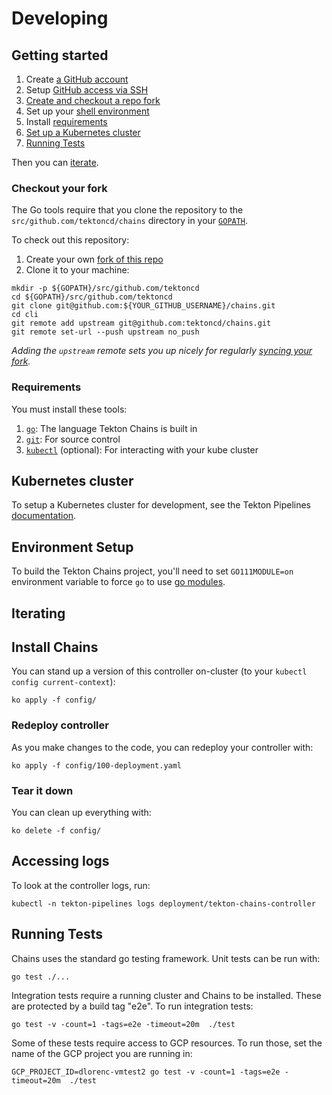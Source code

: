 # Developing

## Getting started

1. Create [a GitHub account](https://github.com/join)
1. Setup
   [GitHub access via SSH](https://help.github.com/articles/connecting-to-github-with-ssh/)
1. [Create and checkout a repo fork](#checkout-your-fork)
1. Set up your [shell environment](#environment-setup)
1. Install [requirements](#requirements)
1. [Set up a Kubernetes cluster](#kubernetes-cluster)
1. [Running Tests](#Running-Tests)

Then you can [iterate](#iterating).

### Checkout your fork

The Go tools require that you clone the repository to the
`src/github.com/tektoncd/chains` directory in your
[`GOPATH`](https://github.com/golang/go/wiki/SettingGOPATH).

To check out this repository:

1. Create your own
   [fork of this repo](https://help.github.com/articles/fork-a-repo/)
1. Clone it to your machine:

```shell
mkdir -p ${GOPATH}/src/github.com/tektoncd
cd ${GOPATH}/src/github.com/tektoncd
git clone git@github.com:${YOUR_GITHUB_USERNAME}/chains.git
cd cli
git remote add upstream git@github.com:tektoncd/chains.git
git remote set-url --push upstream no_push
```

_Adding the `upstream` remote sets you up nicely for regularly
[syncing your fork](https://help.github.com/articles/syncing-a-fork/)._

### Requirements

You must install these tools:

1. [`go`](https://golang.org/doc/install): The language Tekton
   Chains is built in
1. [`git`](https://help.github.com/articles/set-up-git/): For source control
1. [`kubectl`](https://kubernetes.io/docs/tasks/tools/install-kubectl/)
   (optional): For interacting with your kube cluster

## Kubernetes cluster

To setup a Kubernetes cluster for development, see the Tekton Pipelines [documentation](https://github.com/tektoncd/pipeline/blob/master/DEVELOPMENT.md#kubernetes-cluster).

## Environment Setup

To build the Tekton Chains project, you'll need to set `GO111MODULE=on`
environment variable to force `go` to use [go
modules](https://github.com/golang/go/wiki/Modules#quick-start).

## Iterating

## Install Chains

You can stand up a version of this controller on-cluster (to your `kubectl
config current-context`):

```shell
ko apply -f config/
```

### Redeploy controller

As you make changes to the code, you can redeploy your controller with:

```shell
ko apply -f config/100-deployment.yaml
```

### Tear it down

You can clean up everything with:

```shell
ko delete -f config/
```

## Accessing logs

To look at the controller logs, run:

```shell
kubectl -n tekton-pipelines logs deployment/tekton-chains-controller
```

## Running Tests

Chains uses the standard go testing framework.
Unit tests can be run with:

```shell
go test ./...
```

Integration tests require a running cluster and Chains to be installed.
These are protected by a build tag "e2e".
To run integration tests:

```shell
go test -v -count=1 -tags=e2e -timeout=20m  ./test
```

Some of these tests require access to GCP resources.
To run those, set the name of the GCP project you are running in:

```shell
GCP_PROJECT_ID=dlorenc-vmtest2 go test -v -count=1 -tags=e2e -timeout=20m  ./test
```

